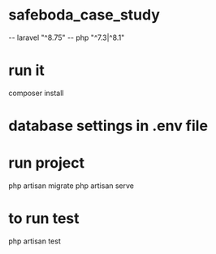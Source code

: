 # safeboda_case_study

-- laravel "^8.75"
-- php "^7.3|^8.1"

# run it
composer install

# database settings in .env file

# run project 
php artisan migrate
php artisan serve

# to run test
php artisan test